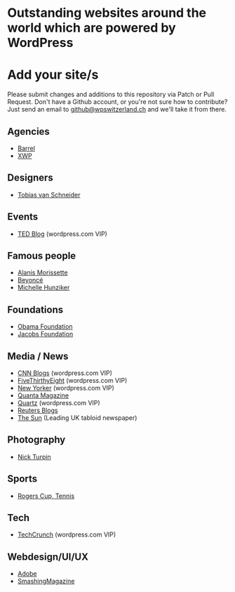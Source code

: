 # Outstanding websites around the world which are powered by WordPress

# Add your site/s
Please submit changes and additions to this repository via Patch or Pull Request. Don't have a Github account, or you're not sure how to contribute? Just send an email to github@wpswitzerland.ch and we'll take it from there.

## Agencies
- [Barrel](https://www.barrelny.com/)
- [XWP](https://xwp.co/)

## Designers
- [Tobias van Schneider](http://www.vanschneider.com/blog/)

## Events
- [TED Blog](http://blog.ted.com/) (wordpress.com VIP)

## Famous people
- [Alanis Morissette](http://alanis.com/)
- [Beyoncé](http://www.beyonce.com/)
- [Michelle Hunziker](http://www.michellehunziker.it/en)

## Foundations
- [Obama Foundation](https://www.obama.org/)
- [Jacobs Foundation](http://jacobsfoundation.org/)

## Media / News
- [CNN Blogs](http://edition.cnn.com/exchange/blogs/index.html) (wordpress.com VIP)
- [FiveThirthyEight](http://fivethirtyeight.com/) (wordpress.com VIP)
- [New Yorker](http://www.newyorker.com/) (wordpress.com VIP)
- [Quanta Magazine](https://www.quantamagazine.org/)
- [Quartz](http://qz.com/) (wordpress.com VIP)
- [Reuters Blogs](http://blogs.reuters.com/us/)
- [The Sun](https://www.thesun.co.uk/) (Leading UK tabloid newspaper)

## Photography
- [Nick Turpin](http://nickturpin.com/)

## Sports
- [Rogers Cup, Tennis](http://www.rogerscup.com/)

## Tech
- [TechCrunch](http://techcrunch.com/) (wordpress.com VIP)

## Webdesign/UI/UX
- [Adobe](http://blogs.adobe.com/)
- [SmashingMagazine](https://www.smashingmagazine.com/)
